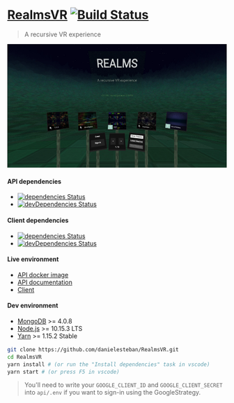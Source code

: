 [RealmsVR](https://realmsvr.gatunes.com/)
[![Build Status](https://travis-ci.org/danielesteban/RealmsVR.svg?branch=master)](https://travis-ci.org/danielesteban/RealmsVR)
===

> A recursive VR experience

[![screenshot](client/src/screenshot.jpg)](https://realmsvr.gatunes.com/)

#### API dependencies
 * [![dependencies Status](https://david-dm.org/danielesteban/RealmsVR/status.svg?path=api)](https://david-dm.org/danielesteban/RealmsVR?path=api)
 * [![devDependencies Status](https://david-dm.org/danielesteban/RealmsVR/dev-status.svg?path=api)](https://david-dm.org/danielesteban/RealmsVR?path=api&type=dev)

#### Client dependencies
 * [![dependencies Status](https://david-dm.org/danielesteban/RealmsVR/status.svg?path=client)](https://david-dm.org/danielesteban/RealmsVR?path=client)
 * [![devDependencies Status](https://david-dm.org/danielesteban/RealmsVR/dev-status.svg?path=client)](https://david-dm.org/danielesteban/RealmsVR?path=client&type=dev)

#### Live environment

 * [API docker image](https://hub.docker.com/r/danigatunes/realmsvr_api)
 * [API documentation](https://projects.gatunes.com/realmsvr/doc/)
 * [Client](https://realmsvr.gatunes.com/)

#### Dev environment

 * [MongoDB](https://www.mongodb.com/download-center/community) >= 4.0.8
 * [Node.js](https://nodejs.org/en/download/) >= 10.15.3 LTS
 * [Yarn](https://yarnpkg.com/en/docs/install) >= 1.15.2 Stable

```bash
git clone https://github.com/danielesteban/RealmsVR.git
cd RealmsVR
yarn install # (or run the "Install dependencies" task in vscode)
yarn start # (or press F5 in vscode)
```

> You'll need to write your `GOOGLE_CLIENT_ID` and `GOOGLE_CLIENT_SECRET` into `api/.env` if you want to sign-in using the GoogleStrategy.
